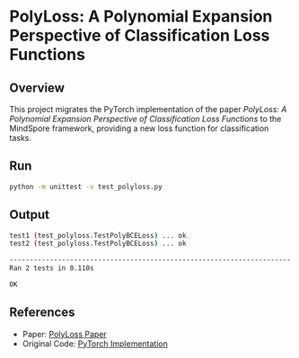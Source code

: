 # PolyLoss: A Polynomial Expansion Perspective of Classification Loss Functions

## Overview

This project migrates the PyTorch implementation of the paper *PolyLoss: A Polynomial Expansion Perspective of Classification Loss Functions* to the MindSpore framework, providing a new loss function for classification tasks.

## Run

```bash
python -m unittest -v test_polyloss.py 
```

## Output

```bash
test1 (test_polyloss.TestPolyBCELoss) ... ok
test2 (test_polyloss.TestPolyBCELoss) ... ok

----------------------------------------------------------------------
Ran 2 tests in 0.110s

OK
```

## References

- Paper: [PolyLoss Paper](https://paperswithcode.com/paper/polyloss-a-polynomial-expansion-perspective)
- Original Code: [PyTorch Implementation](https://github.com/yiyixuxu/polyloss-pytorch)